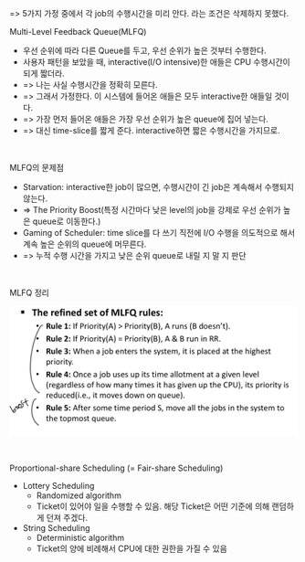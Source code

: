 => 5가지 가정 중에서 각 job의 수행시간을 미리 안다. 라는 조건은 삭제하지 못했다.

Multi-Level Feedback Queue(MLFQ)

- 우선 순위에 따라 다른 Queue를 두고, 우선 순위가 높은 것부터 수행한다.
- 사용자 패턴을 보았을 때, interactive(I/O intensive)한 애들은 CPU 수행시간이 되게 짧더라.
- => 나는 사실 수행시간을 정확히 모른다. 
- => 그래서 가정한다. 이 시스템에 들어온 애들은 모두 interactive한 애들일 것이다. 
- => 가장 먼저 들어온 애들은 가장 우선 순위가 높은 queue에 집어 넣는다.
- => 대신 time-slice를 짧게 준다. interactive하면 짧은 수행시간을 가지므로.

<br>

MLFQ의 문제점

- Starvation: interactive한 job이 많으면, 수행시간이 긴 job은 계속해서 수행되지 않는다.
- => The Priority Boost(특정 시간마다 낮은 level의 job을 강제로 우선 순위가 높은 queue로 이동한다.)
- Gaming of Scheduler: time slice를 다 쓰기 직전에 I/O 수행을 의도적으로 해서 계속 높은 순위의 queue에 머무른다.
- => 누적 수행 시간을 가지고 낮은 순위 queue로 내릴 지 말 지 판단

<br>

MLFQ 정리

![IMG_729168B15B88-1](image.assets/IMG_729168B15B88-1.jpeg)

<br>

Proportional-share Scheduling (= Fair-share Scheduling)

- Lottery Scheduling
  - Randomized algorithm
  - Ticket이 있어야 일을 수행할 수 있음. 해당 Ticket은 어떤 기준에 의해 랜덤하게 던져 주겠다.
- String Scheduling
  - Deterministic algorithm
  - Ticket의 양에 비례해서 CPU에 대한 권한을 가질 수 있음